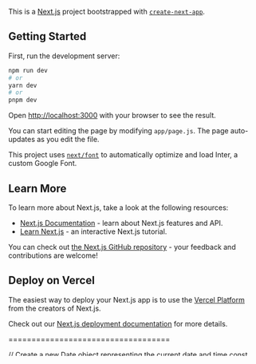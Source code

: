 This is a [Next.js](https://nextjs.org/) project bootstrapped with [`create-next-app`](https://github.com/vercel/next.js/tree/canary/packages/create-next-app).

## Getting Started

First, run the development server:

```bash
npm run dev
# or
yarn dev
# or
pnpm dev
```

Open [http://localhost:3000](http://localhost:3000) with your browser to see the result.

You can start editing the page by modifying `app/page.js`. The page auto-updates as you edit the file.

This project uses [`next/font`](https://nextjs.org/docs/basic-features/font-optimization) to automatically optimize and load Inter, a custom Google Font.

## Learn More

To learn more about Next.js, take a look at the following resources:

- [Next.js Documentation](https://nextjs.org/docs) - learn about Next.js features and API.
- [Learn Next.js](https://nextjs.org/learn) - an interactive Next.js tutorial.

You can check out [the Next.js GitHub repository](https://github.com/vercel/next.js/) - your feedback and contributions are welcome!

## Deploy on Vercel

The easiest way to deploy your Next.js app is to use the [Vercel Platform](https://vercel.com/new?utm_medium=default-template&filter=next.js&utm_source=create-next-app&utm_campaign=create-next-app-readme) from the creators of Next.js.

Check out our [Next.js deployment documentation](https://nextjs.org/docs/deployment) for more details.

===================================

// Create a new Date object representing the current date and time
const currentDate = new Date();

// Get the individual components of the current date and time
const year = currentDate.getFullYear(); // 4-digit year
const month = currentDate.getMonth() + 1; // Month (0-11, so we add 1)
const day = currentDate.getDate(); // Day of the month (1-31)
const hours = currentDate.getHours(); // Hours (0-23)
const minutes = currentDate.getMinutes(); // Minutes (0-59)
const seconds = currentDate.getSeconds(); // Seconds (0-59)
const milliseconds = currentDate.getMilliseconds(); // Milliseconds (0-999)

// Display the current date and time
console.log(`Current Date: ${year}-${month}-${day}`);
console.log(`Current Time: ${hours}:${minutes}:${seconds}.${milliseconds}`);

import { format } from "date-fns";

const formattedDate = format(currentDate, "yyyy-MM-dd");
console.log(`Formatted Date: ${formattedDate}`);

=============================
